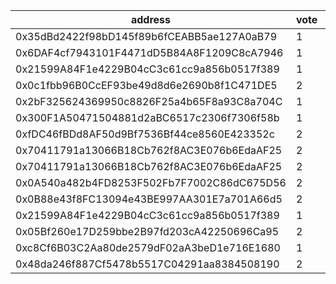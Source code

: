 address|vote|timestamp|signature
---|---|---|---
0x35dBd2422f98bD145f89b6fCEABB5ae127A0aB79|1|1599220024|0x39340e7321e54766be339b6e0cfd28000b44b05d4754515cb20afafdecc072707a59335975d69b7904fac31c233edd2aa89b606965fdaf3a4cb1b2431a18c5c41c
0x6DAF4cf7943101F4471dD5B84A8F1209C8cA7946|1|1599220069|0x7cb7290a0957e8905138f63f815255a428ce7dde5520c6fa600217a07e1ca3fb5eab4e3870e146bc5df383e4f4d83b6d10444b76761d6d57d481e37a01e23c7e1c
0x21599A84F1e4229B04cC3c61cc9a856b0517f389|1|1599225905|0xaf45eaffca24ad762595a0d97af0fa91e0f499a06c17845c88d356d7299779e823dc72c39d805fa069129671031ccb431208ab7175dd656cff7c7fb27db6a8931b
0x0c1fbb96B0CcEF93be49d8d6e2690b8f1C471DE5|2|1599228825|0x68a64af6d03256b6719cb8bdc61baf51b7fae4219defd4f30c01523dd956b58567253d1b5dbf4ebfccbeefd052713ca5572a0263b93d2f7c9cec47596a0f8e621c
0x2bF325624369950c8826F25a4b65F8a93C8a704C|1|1599228906|0x4a30a6a7e28e9142421f598e81dfc6097bd5a64d8e8f07494bd1699c65247f7f48481ed1a685ee52835b5e52e777ab906d881234dc0a990569a92c271049e9a81b
0x300F1A50471504881d2aBC6517c2306f7306f58b|1|1599228971|0xf079588d135d1111886c40cbfd196f60f4a68152e6ce995517ec16f5277b22d97db763f1e17fc7e9d95685a79d2c046795141bb8a24ffb4ff89ebf00a83643471b
0xfDC46fBDd8AF50d9Bf7536Bf44ce8560E423352c|2|1599229465|0x330c34468872a938da2c21631efee90dcb3d9c8e2ecbd9555f578b160053ee195bb832166d7f896bc2c62cc001325cff0e9c49e3e4b6b018ddc7c4acd7ff12b41c
0x70411791a13066B18Cb762f8AC3E076b6EdaAF25|2|1599229636|0x4b0237b84f532a51f3018b999834210273b98a429c6c1e7edcb8eb40425bbf7676f8cc8533f887d18077fcb764405678ceae8766d724ebc7123215ba32c258fe1c
0x70411791a13066B18Cb762f8AC3E076b6EdaAF25|2|1599229713|0x3fa641b8752276e87d97ba8abf1de89db4f62fa02e0724f691deccab88842b4945d3c3eb6b220a0f0cfa7352dc0ed17070ad9059b4e198be6faa543c24cca64b1c
0x0A540a482b4FD8253F502Fb7F7002C86dC675D56|2|1599229728|0xad9db108a47e65634bf48dd24ade7d14c4dfb49629111cb3b7dc609d2ae260270e36f399977820c6ea103af2b8829c91fe25b221eddc1900f7d706e9b439b11a1b
0x0B88e43f8FC13094e43BE997AA301E7a701A66d5|2|1599230142|0x8f21608f8b73707d4384c6c1dcc9d374ae3158e0004880e112a02d06d955fed96051e379103b9a542c25a40922ce1577f04ca6f5fcb0f23a7a814f18242892721b
0x21599A84F1e4229B04cC3c61cc9a856b0517f389|1|1599231100|0x8aee36a2eecf011b45cc3451e5fe367984c03bf2f55c3e723442edd34907c4c7374749702496fb799e4f1b52609844643854f3720785ebaf93ea1e1f6769c74c1b
0x05Bf260e17D259bbe2B97fd203cA42250696Ca95|2|1599234771|0x6da670940ea62276be1c85bb1e1c0d235d040a1de8939b8a985dae8d884e40863cee6341be1b8eb0f8ae0773f2b2ee0aa3e352b8b2e83d31a26cd8b446efef621c
0xc8Cf6B03C2Aa80de2579dF02aA3beD1e716E1680|1|1599235031|0x5bc0b10278209b419017e3f0444b5c7e17d590a54dffc97c27d2e5213ada94df4fa5706fd6ef68a77fad093882546e2c80f78367add08014b31988a93e728ae71c
0x48da246f887Cf5478b5517C04291aa8384508190|2|1599237037|0x321f248f8b21dec433e11f89e29f01335f223e2641ee343a68612c94a2961f90638ebe8255a5f383ff215e1fd0bd7b7078c010c20c8fd3ff48eb63d0d3499bb61b